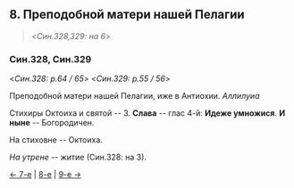 
## 8. Преподобной матери нашей Пелагии

> <*Син.328,329: на 6*>

### Син.328, Син.329

<*Син.328: p.64 / 65*>
<*Син.329: p.55 / 56*>

Преподобной матери нашей Пелагии, иже в Антиохии. *Аллилуиа*

Стихиры Октоиха и святой -- 3. 
**Слава** -- глас 4-й: **Идеже умножися**. 
**И ныне** -- Богородичен. 

На стиховне -- Октоиха. 

*На утрене* -- житие (Син.328: на 3).

[← 7-е](10_07_SAB.ru.md) | [8-е](README.md#8-й) | [9-е →](10_09_SAB.ru.md)

